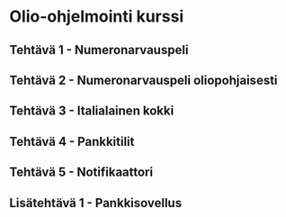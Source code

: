 # Olio-ohjelmointi kurssi
## Tehtävä 1 - Numeronarvauspeli
## Tehtävä 2 - Numeronarvauspeli oliopohjaisesti
## Tehtävä 3 - Italialainen kokki 
## Tehtävä 4 - Pankkitilit
## Tehtävä 5 - Notifikaattori
## Lisätehtävä 1 - Pankkisovellus
